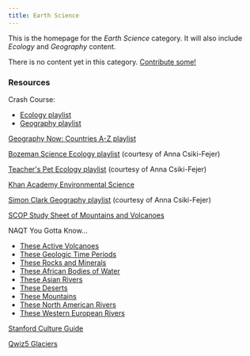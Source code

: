 ```yaml
---
title: Earth Science
---
```


This is the homepage for the *Earth Science* category. It will also include *Ecology* and *Geography* content.

There is no content yet in this category. [Contribute some!](/contribute/index.html)

### Resources

Crash Course:

- [Ecology playlist](https://www.youtube.com/watch?v=sjE-Pkjp3u4&list=PL8dPuuaLjXtNdTKZkV_GiIYXpV9w4WxbX)
- [Geography playlist](https://www.youtube.com/watch?v=Di5vJwH0VZ8&list=PL8dPuuaLjXtO85Sl24rSiVQ93q7vcntNF)

[Geography Now: Countries A-Z playlist](https://www.youtube.com/playlist?list=PLR7XO54Pktt8_jNjAVaunw1EqqcEAdcow)

[Bozeman Science Ecology playlist](https://www.youtube.com/playlist?list=PLnuxM19-GHCUFKJ7McuxxVI587oPraigU) (courtesy of Anna Csiki-Fejer)

[Teacher's Pet Ecology playlist](https://www.youtube.com/playlist?list=PLnuxM19-GHCViC38tWMoh663wxFrfT6h-) (courtesy of Anna Csiki-Fejer)

[Khan Academy Environmental Science](https://www.khanacademy.org/science/ap-college-environmental-science)

[Simon Clark Geography playlist](https://www.youtube.com/playlist?list=PLnuxM19-GHCU_20nQrmSE0Iloy7VqV-Vq) (courtesy of Anna Csiki-Fejer)

[SCOP Study Sheet of Mountains and Volcanoes](http://scop-qb.org/download/http://scop-qb.org/wp-content/uploads/Mountain-and-Volcano-Earth-Science-Cheat-Sheet.pdf)

NAQT You Gotta Know...

- [These Active Volcanoes](https://www.naqt.com/you-gotta-know/active-volcanoes.html)
- [These Geologic Time Periods](https://www.naqt.com/you-gotta-know/geologic-time-periods.html)
- [These Rocks and Minerals](https://www.naqt.com/you-gotta-know/rocks-and-minerals.html)
- [These African Bodies of Water](https://www.naqt.com/you-gotta-know/african-bodies-of-water.html)
- [These Asian Rivers](https://www.naqt.com/you-gotta-know/asian-rivers.html)
- [These Deserts](https://www.naqt.com/you-gotta-know/deserts.html)
- [These Mountains](https://www.naqt.com/you-gotta-know/mountains.html)
- [These North American Rivers](https://www.naqt.com/you-gotta-know/north-american-rivers.html)
- [These Western European Rivers](https://www.naqt.com/you-gotta-know/western-european-rivers.html)

[Stanford Culture Guide](https://ai.stanford.edu/~csewell/culture/geology.htm)

[Qwiz5 Glaciers](https://www.qwizbowl.com/post/qwiz5-quizbowl-glaciers)
